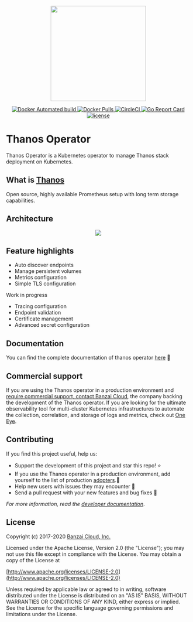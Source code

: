 <p align="center"><img src="docs/img/logo/thanos_operator_vertical.svg" width="260"></p>
<p align="center">

  <a href="https://hub.docker.com/r/banzaicloud/thanos-operator/">
    <img src="https://img.shields.io/docker/automated/banzaicloud/thanos-operator.svg" alt="Docker Automated build">
  </a>

  <a href="https://hub.docker.com/r/banzaicloud/thanos-operator/">
    <img src="https://img.shields.io/docker/pulls/banzaicloud/thanos-operator.svg?style=shield" alt="Docker Pulls">
  </a>

  <a href="https://circleci.com/gh/banzaicloud/thanos-operator">
    <img src="https://circleci.com/gh/banzaicloud/thanos-operator.svg?style=shield" alt="CircleCI">
  </a>

  <a href="https://goreportcard.com/badge/github.com/banzaicloud/thanos-operator">
    <img src="https://goreportcard.com/badge/github.com/banzaicloud/thanos-operator" alt="Go Report Card">
  </a>

  <a href="https://github.com/banzaicloud/thanos-operator/">
    <img src="https://img.shields.io/badge/license-Apache%20v2-orange.svg" alt="license">
  </a>

</p>

# Thanos Operator

Thanos Operator is a Kubernetes operator to manage Thanos stack deployment
on Kubernetes.

## What is [Thanos](http://thanos.io)

Open source, highly available Prometheus setup with long term storage capabilities.


## Architecture
<p align="center"><img src="docs/img/thanos-single-cluster2.png" ></p>

## Feature highlights

- Auto discover endpoints
- Manage persistent volumes
- Metrics configuration
- Simple TLS configuration

Work in progress

- Tracing configuration
- Endpoint validation
- Certificate management
- Advanced secret configuration

## Documentation

 You can find the complete documentation of thanos operator [here](./docs/README.md) :blue_book: <br>

## Commercial support
If you are using the Thanos operator in a production environment and [require commercial support, contact Banzai Cloud](https://banzaicloud.com/contact/), the company backing the development of the Thanos operator. If you are looking for the ultimate observability tool for multi-cluster Kubernetes infrastructures to automate the collection, correlation, and storage of logs and metrics, check out [One Eye](https://banzaicloud.com/products/one-eye/).


## Contributing

If you find this project useful, help us:

- Support the development of this project and star this repo! :star:
- If you use the Thanos operator in a production environment, add yourself to the list of production [adopters](https://github.com/banzaicloud/thanos-operator/blob/master/ADOPTERS.md).:metal: <br> 
- Help new users with issues they may encounter :muscle:
- Send a pull request with your new features and bug fixes :rocket: 

*For more information, read the [developer documentation](./docs/developers.md)*.

## License

Copyright (c) 2017-2020 [Banzai Cloud, Inc.](https://banzaicloud.com)

Licensed under the Apache License, Version 2.0 (the "License");
you may not use this file except in compliance with the License.
You may obtain a copy of the License at

[http://www.apache.org/licenses/LICENSE-2.0](http://www.apache.org/licenses/LICENSE-2.0)

Unless required by applicable law or agreed to in writing, software
distributed under the License is distributed on an "AS IS" BASIS,
WITHOUT WARRANTIES OR CONDITIONS OF ANY KIND, either express or implied.
See the License for the specific language governing permissions and
limitations under the License.
